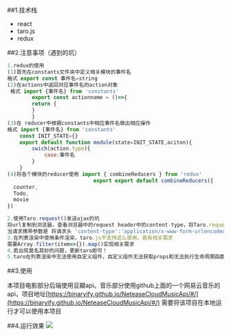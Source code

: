 ##1.技术栈
* react
* taro.js
* redux

##2.注意事项（遇到的坑）
```javascript
1.redux的使用
(1)首先在constants文件夹中定义相关模块的事件名
格式 export const 事件名=string
(2)在actions中返回对应事件名的action对象
 格式 import {事件名} from 'constants'
 		export const actionname = ()=>{
 		return {
 		}
 		}
(3)在 reducer中根据constants中相应事件名做出相应操作
格式 import {事件名} from 'constants'
	const INIT_STATE={}
	export default function module(state=INIT_STATE,aciton){
		swich(action.type){
			case:事件名
		}
	}
(4)将各个模块的reducer使用 import { combineReducers } from 'redux'
							export export default combineReducers({
  counter,
  Todo,
  movie
})

2.使用Taro.request()发送ajax的坑
将url复制到浏览器，查看浏览器中的request header中的content-type，将Taro.request中的heaer设置为相应的content-type
当请求携带参数是 将请求头 'content-type':'application/x-www-form-urlencoded' 这样设置
3.在列表渲染中使用条件渲染，taro.js不支持这么使用，若有相关需求
需要Array.filter(item=>{}).map()实现相关需求
4.若出现莫名其妙的问题，更新taro即可！
5.taro在列表渲染中无法使用自定义组件，自定义组件无法获取props和无法执行生命周期函数
```
##3.使用

本项目电影部分后端使用豆瓣api。音乐部分使用github上面的一个网易云音乐的api，项目地址[https://binaryify.github.io/NeteaseCloudMusicApi/#/](https://binaryify.github.io/NeteaseCloudMusicApi/#/)
需要将该项目在本地运行才可以使用本项目

##4.运行效果
<img src='https://github.com/externalFa/Taro-pra/blob/master/src/static/22.gif' >
